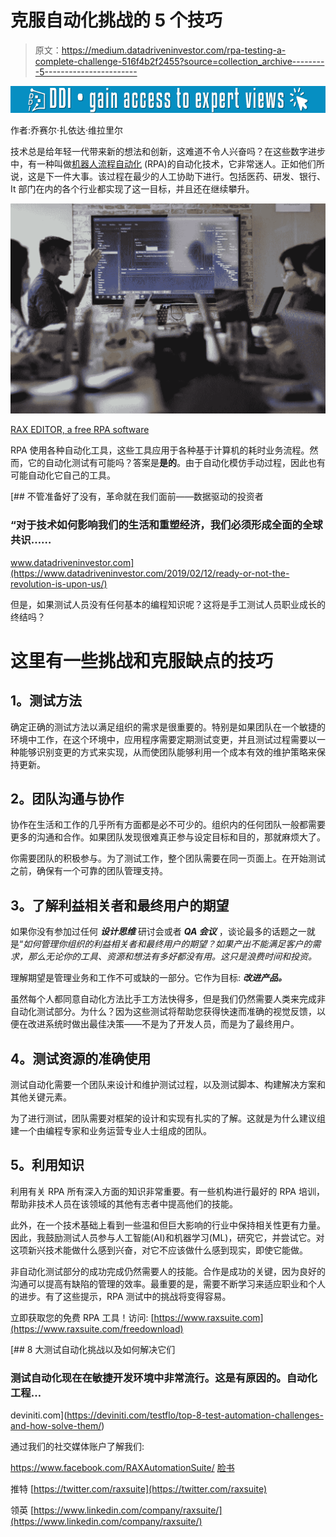 # 克服自动化挑战的 5 个技巧

> 原文：<https://medium.datadriveninvestor.com/rpa-testing-a-complete-challenge-516f4b2f2455?source=collection_archive---------5----------------------->

[![](img/cd74536e71f44e90b5a8610432480829.png)](http://www.track.datadriveninvestor.com/1B9E)

作者:乔赛尔·扎依达·维拉里尔

技术总是给年轻一代带来新的想法和创新，这难道不令人兴奋吗？在这些数字进步中，有一种叫做[机器人流程自动化](https://rpa.ph) (RPA)的自动化技术，它非常迷人。正如他们所说，这是下一件大事。该过程在最少的人工协助下进行。包括医药、研发、银行、It 部门在内的各个行业都实现了这一目标，并且还在继续攀升。

![](img/a707a20ba233265dbe7ed5a267e8b388.png)

[RAX EDITOR, a free RPA software](https://www.raxsuite.com/freedownload)

RPA 使用各种自动化工具，这些工具应用于各种基于计算机的耗时业务流程。然而，它的自动化测试有可能吗？答案是**是的**。由于自动化模仿手动过程，因此也有可能自动化它自己的工具。

[](https://www.datadriveninvestor.com/2019/02/12/ready-or-not-the-revolution-is-upon-us/) [## 不管准备好了没有，革命就在我们面前——数据驱动的投资者

### “对于技术如何影响我们的生活和重塑经济，我们必须形成全面的全球共识……

www.datadriveninvestor.com](https://www.datadriveninvestor.com/2019/02/12/ready-or-not-the-revolution-is-upon-us/) 

但是，如果测试人员没有任何基本的编程知识呢？这将是手工测试人员职业成长的终结吗？

# **这里有一些挑战和克服缺点的技巧**

## **1。测试方法**

确定正确的测试方法以满足组织的需求是很重要的。特别是如果团队在一个敏捷的环境中工作，在这个环境中，应用程序需要定期测试变更，并且测试过程需要以一种能够识别变更的方式来实现，从而使团队能够利用一个成本有效的维护策略来保持更新。

## **2。团队沟通与协作**

协作在生活和工作的几乎所有方面都是必不可少的。组织内的任何团队一般都需要更多的沟通和合作。如果团队发现很难真正参与设定目标和目的，那就麻烦大了。

你需要团队的积极参与。为了测试工作，整个团队需要在同一页面上。在开始测试之前，确保有一个可靠的团队管理支持。

## **3。了解利益相关者和最终用户的期望**

如果你没有参加过任何 ***设计思维*** 研讨会或者 ***QA 会议*** ，谈论最多的话题之一就是“*如何管理你组织的利益相关者和最终用户的期望？如果产出不能满足客户的需求，那么无论你的工具、资源和想法有多好都没有用。这只是浪费时间和投资。*

理解期望是管理业务和工作不可或缺的一部分。它作为目标: ***改进产品。***

虽然每个人都同意自动化方法比手工方法快得多，但是我们仍然需要人类来完成非自动化测试部分。为什么？因为这些测试将帮助您获得快速而准确的视觉反馈，以便在改进系统时做出最佳决策——不是为了开发人员，而是为了最终用户。

## **4。测试资源的准确使用**

测试自动化需要一个团队来设计和维护测试过程，以及测试脚本、构建解决方案和其他关键元素。

为了进行测试，团队需要对框架的设计和实现有扎实的了解。这就是为什么建议组建一个由编程专家和业务运营专业人士组成的团队。

## **5。利用知识**

利用有关 RPA 所有深入方面的知识非常重要。有一些机构进行最好的 RPA 培训，帮助非技术人员在该领域的其他有志者中提高他们的技能。

此外，在一个技术基础上看到一些温和但巨大影响的行业中保持相关性更有力量。因此，我鼓励测试人员参与人工智能(AI)和机器学习(ML)，研究它，并尝试它。对这项新兴技术能做什么感到兴奋，对它不应该做什么感到现实，即使它能做。

非自动化测试部分的成功完成仍然需要人的技能。合作是成功的关键，因为良好的沟通可以提高有缺陷的管理的效率。最重要的是，需要不断学习来适应职业和个人的进步。有了这些提示，RPA 测试中的挑战将变得容易。

立即获取您的免费 RPA 工具！访问:
[https://www.raxsuite.com](https://www.raxsuite.com/freedownload)

 [## 8 大测试自动化挑战以及如何解决它们

### 测试自动化现在在敏捷开发环境中非常流行。这是有原因的。自动化工程…

deviniti.com](https://deviniti.com/testflo/top-8-test-automation-challenges-and-how-solve-them/) 

通过我们的社交媒体账户了解我们:

https://www.facebook.com/RAXAutomationSuite/
[脸书](https://www.facebook.com/RAXAutomationSuite/)

推特
[https://twitter.com/raxsuite](https://twitter.com/raxsuite)

领英
[https://www.linkedin.com/company/raxsuite/](https://www.linkedin.com/company/raxsuite/)